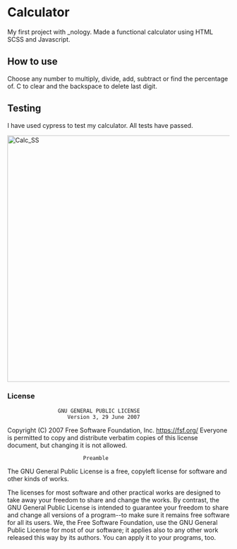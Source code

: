 # Calculator
My first project with _nology. Made a functional calculator using HTML SCSS and Javascript.

## How to use
Choose any number to multiply, divide, add, subtract or find the percentage of. C to clear and the backspace to delete last digit.

## Testing 
I have used cypress to test my calculator. All tests have passed.

<img width="558" alt="Calc_SS" src="https://user-images.githubusercontent.com/77341937/113152518-1eee0b80-922e-11eb-81dd-132fb86fabdd.png">

### License
                    GNU GENERAL PUBLIC LICENSE
                       Version 3, 29 June 2007

 Copyright (C) 2007 Free Software Foundation, Inc. <https://fsf.org/>
 Everyone is permitted to copy and distribute verbatim copies
 of this license document, but changing it is not allowed.

                            Preamble

  The GNU General Public License is a free, copyleft license for
software and other kinds of works.

  The licenses for most software and other practical works are designed
to take away your freedom to share and change the works.  By contrast,
the GNU General Public License is intended to guarantee your freedom to
share and change all versions of a program--to make sure it remains free
software for all its users.  We, the Free Software Foundation, use the
GNU General Public License for most of our software; it applies also to
any other work released this way by its authors.  You can apply it to
your programs, too.
